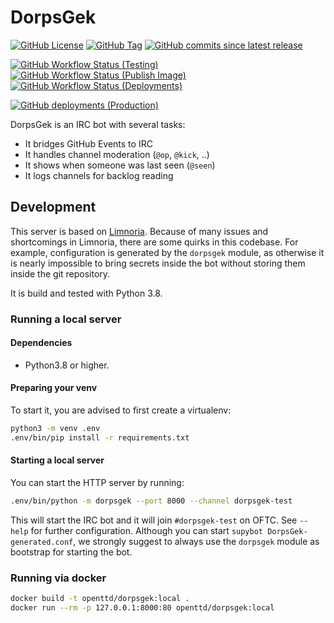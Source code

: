 # DorpsGek

[![GitHub License](https://img.shields.io/github/license/OpenTTD/dorpsgek)](https://github.com/OpenTTD/dorpsgek/blob/main/LICENSE)
[![GitHub Tag](https://img.shields.io/github/v/tag/OpenTTD/dorpsgek?include_prereleases&label=stable)](https://github.com/OpenTTD/dorpsgek/releases)
[![GitHub commits since latest release](https://img.shields.io/github/commits-since/OpenTTD/dorpsgek/latest/main)](https://github.com/OpenTTD/dorpsgek/commits/main)

[![GitHub Workflow Status (Testing)](https://img.shields.io/github/workflow/status/OpenTTD/dorpsgek/Testing/main?label=main)](https://github.com/OpenTTD/dorpsgek/actions?query=workflow%3ATesting)
[![GitHub Workflow Status (Publish Image)](https://img.shields.io/github/workflow/status/OpenTTD/dorpsgek/Publish%20image?label=publish)](https://github.com/OpenTTD/dorpsgek/actions?query=workflow%3A%22Publish+image%22)
[![GitHub Workflow Status (Deployments)](https://img.shields.io/github/workflow/status/OpenTTD/dorpsgek/Deployment?label=deployment)](https://github.com/OpenTTD/dorpsgek/actions?query=workflow%3A%22Deployment%22)

[![GitHub deployments (Production)](https://img.shields.io/github/deployments/OpenTTD/dorpsgek/production?label=production)](https://github.com/OpenTTD/dorpsgek/deployments)

DorpsGek is an IRC bot with several tasks:
- It bridges GitHub Events to IRC
- It handles channel moderation (`@op`, `@kick`, ..)
- It shows when someone was last seen (`@seen`)
- It logs channels for backlog reading

## Development

This server is based on [Limnoria](https://github.com/ProgVal/Limnoria).
Because of many issues and shortcomings in Limnoria, there are some quirks in this codebase.
For example, configuration is generated by the `dorpsgek` module, as otherwise it is nearly impossible to bring secrets inside the bot without storing them inside the git repository.

It is build and tested with Python 3.8.

### Running a local server

#### Dependencies

- Python3.8 or higher.

#### Preparing your venv

To start it, you are advised to first create a virtualenv:

```bash
python3 -m venv .env
.env/bin/pip install -r requirements.txt
```

#### Starting a local server

You can start the HTTP server by running:

```bash
.env/bin/python -m dorpsgek --port 8000 --channel dorpsgek-test
```

This will start the IRC bot and it will join `#dorpsgek-test` on OFTC.
See `--help` for further configuration.
Although you can start `supybot DorpsGek-generated.conf`, we strongly suggest to always use the `dorpsgek` module as bootstrap for starting the bot.

### Running via docker

```bash
docker build -t openttd/dorpsgek:local .
docker run --rm -p 127.0.0.1:8000:80 openttd/dorpsgek:local
```
